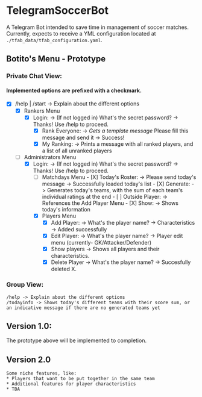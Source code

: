 # TelegramSoccerBot
A Telegram Bot intended to save time in management of soccer matches.
Currently, expects to receive a YML configuration located at `./tfab_data/tfab_configuration.yaml`.

## Botito's Menu - Prototype
### Private Chat View:
#### Implemented options are prefixed with a checkmark.
- [X] /help | /start -> Explain about the different options
  - [X] Rankers Menu
    - [X] Login: -> (If not logged in) What's the secret password? -> Thanks! Use /help to proceed.
        - [X] Rank Everyone: -> *Gets a template message* Please fill this message and send it -> Success!
      - [X] My Ranking: -> Prints a message with all ranked players, and a list of all unranked players
  - [ ] Administrators Menu
     - [X] Login: -> (If not logged in) What's the secret password? -> Thanks! Use /help to proceed.
       - [ ]  Matchdays Menu
               - [X] Today's Roster: -> Please send today's message -> Successfully loaded today's list
               - [X] Generate: -> Generates today's teams, with the sum of each team's individual ratings at the end
               - [ ] Outside Player: -> References the Add Player Menu 
               - [X] Show: -> Shows today's information
       - [X]  Players Menu
           - [X] Add Player: -> What's the player name? -> Characteristics -> Added successfully
           - [X] Edit Player: -> What's the player name? -> Player edit menu (currently- GK/Attacker/Defender)
           - [X] Show players -> Shows all players and their characteristics.
           - [X] Delete Player -> What's the player name? -> Succesfully deleted X.

### Group View:
    /help -> Explain about the different options
    /todayinfo -> Shows today's different teams with their score sum, or an indicative message if there are no generated teams yet

##  Version 1.0:
The prototype above will be implemented to completion.

## Version 2.0
    Some niche features, like:
    * Players that want to be put together in the same team
    * Additional features for player characteristics
    * TBA